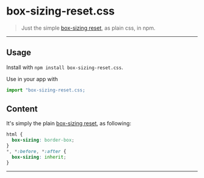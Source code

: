 # box-sizing-reset.css

> Just the simple [box-sizing reset](https://www.paulirish.com/2012/box-sizing-border-box-ftw/), as plain css, in npm.

* * *

## Usage

Install with `npm install box-sizing-reset.css`.

Use in your app with 

```js
import "box-sizing-reset.css;
```

## Content

It's simply the plain [box-sizing reset](https://www.paulirish.com/2012/box-sizing-border-box-ftw/), as following:

```css
html {
  box-sizing: border-box;
}
*, *:before, *:after {
  box-sizing: inherit;
}
```
* * *